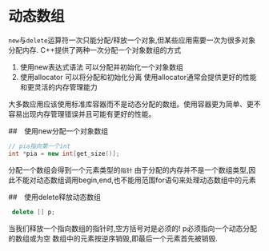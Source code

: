 # 动态数组

`new`与`delete`运算符一次只能分配/释放一个对象,但某些应用需要一次为很多对象分配内存.
C++提供了两种一次分配一个对象数组的方式
1. 使用new表达式语法 可以分配并初始化一个对象数组
2. 使用allocator 可以将分配和初始化分离 使用allocator通常会提供更好的性能和更灵活的内存管理能力

大多数应用应该使用标准库容器而不是动态分配的数组。使用容器更为简单、更不容易出现内存管理错误并且可能有更好的性能。

##　使用new分配一个对象数组
```c++
// pia指向第一个int
int *pia = new int[get_size()];
```

分配一个数组会得到一个元素类型的`指针`
由于分配的内存并不是一个数组类型,因此不能对动态数组调用begin,end,也不能用范围for语句来处理动态数组中的元素

##　使用delete释放动态数组
```c++
 delete [] p; 
```
当我们释放一个指向数组的指针时,空方括号对是必须的!
p必须指向一个动态分配的数组或为空 数组中的元素按逆序销毁,即最后一个元素首先被销毁.